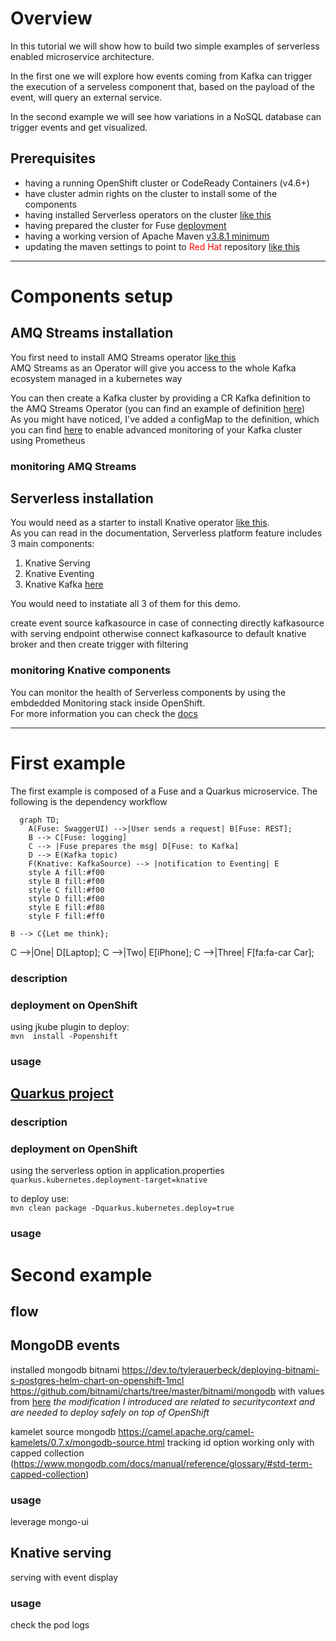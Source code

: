 # Overview
In this tutorial we will show how to build two simple examples of serverless enabled microservice architecture.  

In the first one we will explore how events coming from Kafka can trigger the execution of a serveless component that, based on the payload of the event, will query an external service.

In the second example we will see how variations in a NoSQL database can trigger events and get visualized.  

## Prerequisites
* having a running OpenShift cluster or CodeReady Containers (v4.6+)
* have cluster admin rights on the cluster to install some of the components
* having installed Serverless operators on the cluster [like this](https://docs.openshift.com/container-platform/4.9/serverless/install/install-serverless-operator.html)
* having prepared the cluster for Fuse [deployment](https://access.redhat.com/documentation/en-us/red_hat_fuse/7.10/html/fuse_on_openshift_guide/get-started-admin)
* having a working version of Apache Maven [v3.8.1 minimum](https://access.redhat.com/documentation/en-us/red_hat_build_of_quarkus/2.2/guide/e75e6f99-0d92-4236-bfb8-2de30a6a605d)
* updating the maven settings to point to <span style="color:red">Red Hat</span> repository [like this](https://access.redhat.com/documentation/en-us/red_hat_build_of_quarkus/2.2/guide/e75e6f99-0d92-4236-bfb8-2de30a6a605d#_edb1ae30-5684-4d33-965e-793f06026280)
____________

# Components setup
## AMQ Streams installation
You first need to install AMQ Streams operator [like this]()  
AMQ Streams as an Operator will give you access to the whole Kafka ecosystem managed in a kubernetes way

You can then create a Kafka cluster by providing a CR Kafka definition to the AMQ Streams Operator (you can find an example of definition [here](config-resources/kafka-cluster.yml))  
As you might have noticed, I've added a configMap to the definition, which you can find [here](config-resources/kafka-metrics.yml) to enable advanced monitoring of your Kafka cluster using Prometheus

### monitoring AMQ Streams

## Serverless installation
You would need as a starter to install Knative operator [like this](https://docs.openshift.com/container-platform/4.9/serverless/install/install-serverless-operator.html).  
As you can read in the documentation, Serverless platform feature includes 3 main components:
1. Knative Serving
2. Knative Eventing
3. Knative Kafka [here](https://docs.openshift.com/container-platform/4.9/serverless/admin_guide/serverless-kafka-admin.html)

You would need to instatiate all 3 of them for this demo.

create event source kafkasource in case of connecting directly kafkasource with serving endpoint
otherwise connect kafkasource to default knative broker and then create trigger with filtering

### monitoring Knative components
You can monitor the health of Serverless components by using the embdedded Monitoring stack inside OpenShift.  
For more information you can check the [docs](https://docs.openshift.com/container-platform/4.9/serverless/admin_guide/serverless-admin-monitoring.html)

_____________
# First example

The first example is composed of a Fuse and a Quarkus microservice.
The following is the dependency workflow
```mermaid
  graph TD;
    A(Fuse: SwaggerUI) -->|User sends a request| B[Fuse: REST];
    B --> C[Fuse: logging]
    C --> |Fuse prepares the msg| D[Fuse: to Kafka]
    D --> E(Kafka topic)
    F(Knative: KafkaSource) --> |notification to Eventing| E
    style A fill:#f00
    style B fill:#f00
    style C fill:#f00
    style D fill:#f00
    style E fill:#f80
    style F fill:#ff0
```
    B --> C{Let me think};
C -->|One| D[Laptop];
    C -->|Two| E[iPhone];
    C -->|Three| F[fa:fa-car Car];

### description

### deployment on OpenShift
using jkube plugin to deploy:  
`mvn  install -Popenshift`

### usage

## [Quarkus project](https://github.com/lucamaf/psychic-happiness/tree/main/rest-knative-weather)

### description

### deployment on OpenShift
using the serverless option in application.properties  
`quarkus.kubernetes.deployment-target=knative`

to deploy use:  
`mvn clean package -Dquarkus.kubernetes.deploy=true`

### usage

# Second example

## flow

## MongoDB events
installed mongodb bitnami
https://dev.to/tylerauerbeck/deploying-bitnami-s-postgres-helm-chart-on-openshift-1mcl
https://github.com/bitnami/charts/tree/master/bitnami/mongodb
with values from [here](config-resources/values.yaml)
*the modification I introduced are related to securitycontext and are needed to deploy safely on top of OpenShift*


kamelet source mongodb
https://camel.apache.org/camel-kamelets/0.7.x/mongodb-source.html
tracking id option working only with capped collection (https://www.mongodb.com/docs/manual/reference/glossary/#std-term-capped-collection)

### usage
leverage mongo-ui

## Knative serving
serving with event display

### usage
check the pod logs